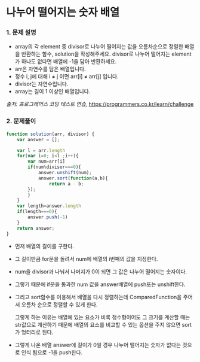 # 나누어 떨어지는 숫자 배열

### 1. 문제 설명

- array의 각 element 중 divisor로 나누어 떨어지는 값을 오름차순으로 정렬한 배열을 반환하는 함수, solution을 작성해주세요.
  divisor로 나누어 떨어지는 element가 하나도 없다면 배열에 -1을 담아 반환하세요.
- arr은 자연수를 담은 배열입니다.
- 정수 i, j에 대해 i ≠ j 이면 arr[i] ≠ arr[j] 입니다.
- divisor는 자연수입니다.
- array는 길이 1 이상인 배열입니다.

*출처: 프로그래머스 코딩 테스트 연습,* https://programmers.co.kr/learn/challenge

### 2. 문제풀이

```javascript
function solution(arr, divisor) {
    var answer = [];

    var l = arr.length
    for(var i=0; i<l ;i++){
        var num=arr[i]
        if(num%divisor===0){
            answer.unshift(num);
            answer.sort(function(a,b){
                return a - b;
        });
        }
    }
    var length=answer.length
    if(length===0){
        answer.push(-1)
    }
    return answer;
}
```

- 먼저 배열의 길이를 구한다.

- 그 길이만큼 for문을 돌려서 num에 배열의 i번째의 값을 지정한다.

- num을 divisor과 나눠서 나머지가 0이 되면 그 값은 나누어 떨어지는 숫자이다.

- 그렇기 때문에 if문을 통과한 num 값을 answer배열에 push또는 unshift한다.

- 그리고 sort함수를 이용해서 배열을 다시 정렬하는데 ComparedFunction을 주어서 오름차 순으로 정렬할 수 있게 한다.

  그렇게 하는 이유는 배열에 있는 요소가 비록 정수형이어도 그 크기를 계산할 때는 str값으로 계산하기 때문에 배열의 요소를 비교할 수 있는 옵션을 주지 않으면 sort가 엉터리로 된다.

- 그렇게 나온 배열 answer에 길이가 0일 경우 나누어 떨어지는 숫자가 없다는 것으로 인식 됨으로 -1을 push한다.